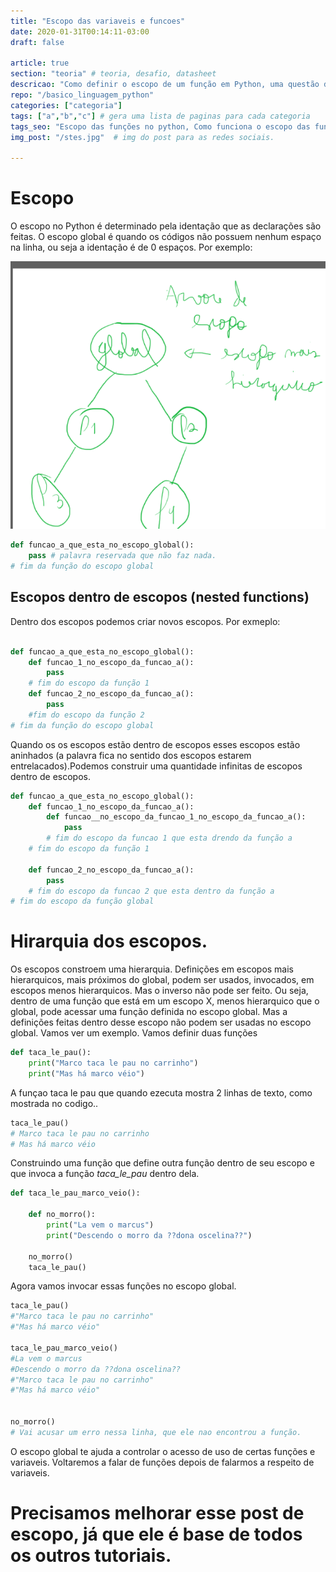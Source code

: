 ```yaml
---
title: "Escopo das variaveis e funcoes"
date: 2020-01-31T00:14:11-03:00
draft: false

article: true
section: "teoria" # teoria, desafio, datasheet
descricao: "Como definir o escopo de um função em Python, uma questão de espaçamento" # vai no seo tbm
repo: "/basico_linguagem_python"
categories: ["categoria"]
tags: ["a","b","c"] # gera uma lista de paginas para cada categoria
tags_seo: "Escopo das funções no python, Como funciona o escopo das funções no python" # tags que vai no seo
img_post: "/stes.jpg"  # img do post para as redes sociais.

---
```


<!-- ### Novo post -->
# Escopo

O escopo no Python é determinado pela identação que as declarações são feitas. O escopo global é quando os códigos não possuem nenhum espaço na linha, ou seja a identação é de 0 espaços. Por exemplo:

![Escopo explicação](escopo.png)


```python
def funcao_a_que_esta_no_escopo_global():
    pass # palavra reservada que não faz nada.
# fim da função do escopo global
```

## Escopos dentro de escopos (nested functions)

Dentro dos escopos podemos criar novos escopos. Por exmeplo:
```python

def funcao_a_que_esta_no_escopo_global():
    def funcao_1_no_escopo_da_funcao_a():
        pass
    # fim do escopo da função 1
    def funcao_2_no_escopo_da_funcao_a():
        pass
    #fim do escopo da função 2
# fim da função do escopo global
```

Quando os os escopos estão dentro de escopos esses escopos estão aninhados (a palavra fica no sentido dos escopos estarem entrelacados).Podemos construir uma quantidade infinitas de escopos dentro de escopos.

```python
def funcao_a_que_esta_no_escopo_global():
    def funcao_1_no_escopo_da_funcao_a():
        def funcao__no_escopo_da_funcao_1_no_escopo_da_funcao_a():
            pass
        # fim do escopo da funcao 1 que esta drendo da função a
    # fim do escopo da função 1

    def funcao_2_no_escopo_da_funcao_a():
        pass
    # fim do escopo da funcao 2 que esta dentro da função a
# fim do escopo da função global
```


# Hirarquia dos escopos.

Os escopos constroem uma hierarquia. Definições em escopos mais hierarquicos, mais próximos do global, podem ser usados, invocados, em escopos menos hierarquicos. Mas o inverso não pode ser feito. Ou seja, dentro de uma função que está em um escopo X, menos hierarquico que o global, pode acessar uma função definida no escopo global. Mas a definições feitas dentro desse escopo não podem ser usadas no escopo global. Vamos ver um exemplo. Vamos definir duas funções

```python
def taca_le_pau():
    print("Marco taca le pau no carrinho")
    print("Mas há marco véio")
```

A funçao taca le pau que quando ezecuta mostra 2 linhas de texto, como mostrada no codigo..

```python
taca_le_pau()
# Marco taca le pau no carrinho
# Mas há marco véio
```


Construindo uma função que define outra função dentro de seu escopo e que invoca a função *taca_le_pau* dentro dela.


```python
def taca_le_pau_marco_veio():

    def no_morro():
        print("La vem o marcus")
        print("Descendo o morro da ??dona oscelina??")
    
    no_morro()
    taca_le_pau()
```


Agora vamos invocar essas funções no escopo global.

```python
taca_le_pau()
#"Marco taca le pau no carrinho"
#"Mas há marco véio"

taca_le_pau_marco_veio()
#La vem o marcus
#Descendo o morro da ??dona oscelina??
#"Marco taca le pau no carrinho"
#"Mas há marco véio"


no_morro()
# Vai acusar um erro nessa linha, que ele nao encontrou a função.

```


O escopo global te ajuda a controlar o acesso de uso de certas funções e variaveis. Voltaremos a falar de funções depois de falarmos a respeito de variaveis.


# Precisamos melhorar esse post de escopo, já que ele é base de todos os outros tutoriais.
